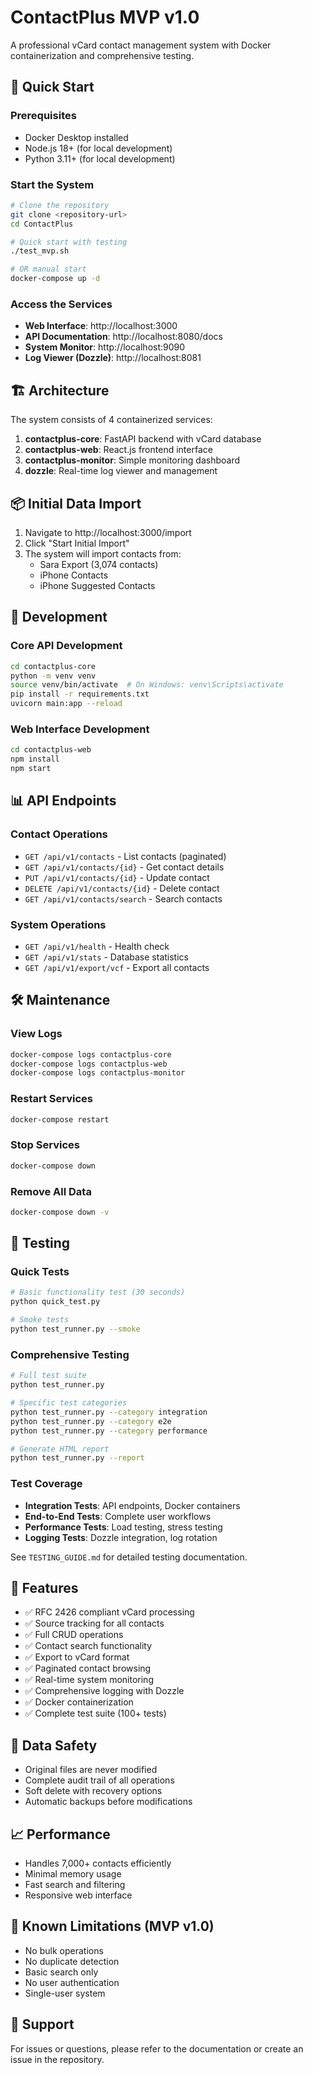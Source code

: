 # ContactPlus MVP v1.0

A professional vCard contact management system with Docker containerization and comprehensive testing.

## 🚀 Quick Start

### Prerequisites
- Docker Desktop installed
- Node.js 18+ (for local development)
- Python 3.11+ (for local development)

### Start the System

```bash
# Clone the repository
git clone <repository-url>
cd ContactPlus

# Quick start with testing
./test_mvp.sh

# OR manual start
docker-compose up -d
```

### Access the Services

- **Web Interface**: http://localhost:3000
- **API Documentation**: http://localhost:8080/docs
- **System Monitor**: http://localhost:9090
- **Log Viewer (Dozzle)**: http://localhost:8081

## 🏗️ Architecture

The system consists of 4 containerized services:

1. **contactplus-core**: FastAPI backend with vCard database
2. **contactplus-web**: React.js frontend interface
3. **contactplus-monitor**: Simple monitoring dashboard
4. **dozzle**: Real-time log viewer and management

## 📦 Initial Data Import

1. Navigate to http://localhost:3000/import
2. Click "Start Initial Import"
3. The system will import contacts from:
   - Sara Export (3,074 contacts)
   - iPhone Contacts
   - iPhone Suggested Contacts

## 🔧 Development

### Core API Development

```bash
cd contactplus-core
python -m venv venv
source venv/bin/activate  # On Windows: venv\Scripts\activate
pip install -r requirements.txt
uvicorn main:app --reload
```

### Web Interface Development

```bash
cd contactplus-web
npm install
npm start
```

## 📊 API Endpoints

### Contact Operations
- `GET /api/v1/contacts` - List contacts (paginated)
- `GET /api/v1/contacts/{id}` - Get contact details
- `PUT /api/v1/contacts/{id}` - Update contact
- `DELETE /api/v1/contacts/{id}` - Delete contact
- `GET /api/v1/contacts/search` - Search contacts

### System Operations
- `GET /api/v1/health` - Health check
- `GET /api/v1/stats` - Database statistics
- `GET /api/v1/export/vcf` - Export all contacts

## 🛠️ Maintenance

### View Logs
```bash
docker-compose logs contactplus-core
docker-compose logs contactplus-web
docker-compose logs contactplus-monitor
```

### Restart Services
```bash
docker-compose restart
```

### Stop Services
```bash
docker-compose down
```

### Remove All Data
```bash
docker-compose down -v
```

## 🧪 Testing

### Quick Tests
```bash
# Basic functionality test (30 seconds)
python quick_test.py

# Smoke tests
python test_runner.py --smoke
```

### Comprehensive Testing
```bash
# Full test suite
python test_runner.py

# Specific test categories
python test_runner.py --category integration
python test_runner.py --category e2e
python test_runner.py --category performance

# Generate HTML report
python test_runner.py --report
```

### Test Coverage
- **Integration Tests**: API endpoints, Docker containers
- **End-to-End Tests**: Complete user workflows
- **Performance Tests**: Load testing, stress testing
- **Logging Tests**: Dozzle integration, log rotation

See `TESTING_GUIDE.md` for detailed testing documentation.

## 📝 Features

- ✅ RFC 2426 compliant vCard processing
- ✅ Source tracking for all contacts
- ✅ Full CRUD operations
- ✅ Contact search functionality
- ✅ Export to vCard format
- ✅ Paginated contact browsing
- ✅ Real-time system monitoring
- ✅ Comprehensive logging with Dozzle
- ✅ Docker containerization
- ✅ Complete test suite (100+ tests)

## 🔐 Data Safety

- Original files are never modified
- Complete audit trail of all operations
- Soft delete with recovery options
- Automatic backups before modifications

## 📈 Performance

- Handles 7,000+ contacts efficiently
- Minimal memory usage
- Fast search and filtering
- Responsive web interface

## 🚧 Known Limitations (MVP v1.0)

- No bulk operations
- No duplicate detection
- Basic search only
- No user authentication
- Single-user system

## 📮 Support

For issues or questions, please refer to the documentation or create an issue in the repository.